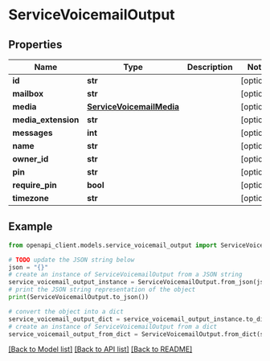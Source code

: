 # ServiceVoicemailOutput


## Properties

Name | Type | Description | Notes
------------ | ------------- | ------------- | -------------
**id** | **str** |  | [optional] 
**mailbox** | **str** |  | [optional] 
**media** | [**ServiceVoicemailMedia**](ServiceVoicemailMedia.md) |  | [optional] 
**media_extension** | **str** |  | [optional] 
**messages** | **int** |  | [optional] 
**name** | **str** |  | [optional] 
**owner_id** | **str** |  | [optional] 
**pin** | **str** |  | [optional] 
**require_pin** | **bool** |  | [optional] 
**timezone** | **str** |  | [optional] 

## Example

```python
from openapi_client.models.service_voicemail_output import ServiceVoicemailOutput

# TODO update the JSON string below
json = "{}"
# create an instance of ServiceVoicemailOutput from a JSON string
service_voicemail_output_instance = ServiceVoicemailOutput.from_json(json)
# print the JSON string representation of the object
print(ServiceVoicemailOutput.to_json())

# convert the object into a dict
service_voicemail_output_dict = service_voicemail_output_instance.to_dict()
# create an instance of ServiceVoicemailOutput from a dict
service_voicemail_output_from_dict = ServiceVoicemailOutput.from_dict(service_voicemail_output_dict)
```
[[Back to Model list]](../README.md#documentation-for-models) [[Back to API list]](../README.md#documentation-for-api-endpoints) [[Back to README]](../README.md)


